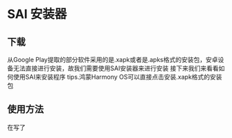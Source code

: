 # SAI 安装器
<a-button type="primary" href="https://download.urauto.ltd/files/sai/SAI-4.5.apk">下载</a-button>  
----
从Google Play提取的部分软件采用的是.xapk或者是.apks格式的安装包，安卓设备无法直接进行安装，故我们需要使用SAI安装器来进行安装
接下来我们来看看如何使用SAI来安装程序
tips.鸿蒙Harmony OS可以直接点击安装.xapk格式的安装包
  
## **使用方法**
在写了
